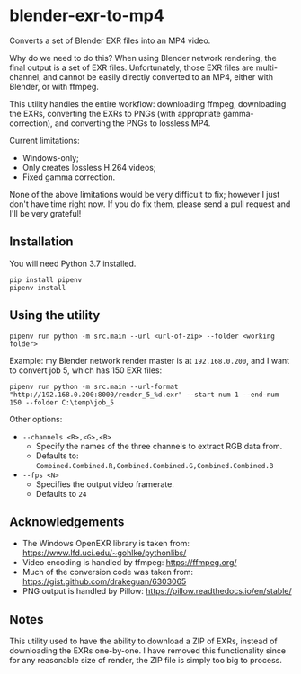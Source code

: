 # blender-exr-to-mp4

Converts a set of Blender EXR files into an MP4 video.

Why do we need to do this? When using Blender network rendering, the final output is a set of EXR files.
Unfortunately, those EXR files are multi-channel, and cannot be easily directly converted to an MP4,
either with Blender, or with ffmpeg.

This utility handles the entire workflow: downloading ffmpeg, downloading the EXRs,
converting the EXRs to PNGs (with appropriate gamma-correction), and converting the PNGs to lossless MP4.

Current limitations:

* Windows-only;
* Only creates lossless H.264 videos;
* Fixed gamma correction.

None of the above limitations would be very difficult to fix; however I just don't have time right now.
If you do fix them, please send a pull request and I'll be very grateful!



## Installation

You will need Python 3.7 installed.

```
pip install pipenv
pipenv install
```


## Using the utility

```
pipenv run python -m src.main --url <url-of-zip> --folder <working folder>
```

Example: my Blender network render master is at `192.168.0.200`, and I want to convert job 5, which has 150 EXR files:

```
pipenv run python -m src.main --url-format "http://192.168.0.200:8000/render_5_%d.exr" --start-num 1 --end-num 150 --folder C:\temp\job_5
```

Other options:

* `--channels <R>,<G>,<B>`
  * Specify the names of the three channels to extract RGB data from.
  * Defaults to: `Combined.Combined.R,Combined.Combined.G,Combined.Combined.B`
* `--fps <N>`
  * Specifies the output video framerate.
  * Defaults to `24`


## Acknowledgements

* The Windows OpenEXR library is taken from: https://www.lfd.uci.edu/~gohlke/pythonlibs/
* Video encoding is handled by ffmpeg: https://ffmpeg.org/
* Much of the conversion code was taken from: https://gist.github.com/drakeguan/6303065
* PNG output is handled by Pillow: https://pillow.readthedocs.io/en/stable/


## Notes

This utility used to have the ability to download a ZIP of EXRs, instead of downloading the EXRs one-by-one.
I have removed this functionality since for any reasonable size of render, the ZIP file is simply too big to process.
